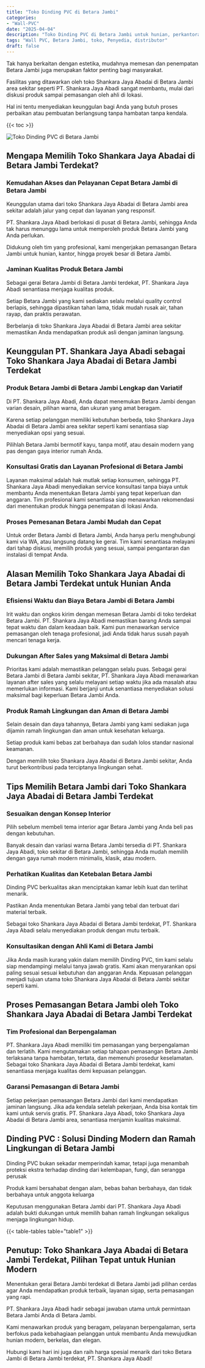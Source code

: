 ```yaml
---
title: "Toko Dinding PVC di Betara Jambi"
categories: 
- "Wall-PVC"
date: "2025-04-04"
description: "Toko Dinding PVC di Betara Jambi untuk hunian, perkantoran, dan ritel. Produk unggulan, pilihan motif, warna modern, dengan jasa pemasangan oleh teknisi berpengalaman serta garansi resmi!|Layanan penyediaan Dinding PVC di Betara Jambi bagi kebutuhan rumah, perkantoran, atau gerai, dengan material berkualitas dan instalasi oleh tim ahli serta kepastian resmi.|Pilihan Dinding PVC di Betara Jambi yang terpercaya untuk hunian, kantor, serta ritel, bersama panel terbaik dan instalasi dikerjakan oleh tim profesional serta garansi resmi.|Penyediaan Dinding PVC di Betara Jambi untuk hunian, perkantoran, serta ritel, beserta material terbaik dan instalasi ditangani oleh teknisi berpengalaman, dilengkapi beserta kepastian resmi.}"
tags: "Wall PVC, Betara Jambi, toko, Penyedia, distributor"
draft: false
---
```


Tak hanya berkaitan dengan estetika, mudahnya memesan dan penempatan Betara Jambi juga merupakan faktor penting bagi masyarakat.

Fasilitas yang ditawarkan oleh toko Shankara Jaya Abadai di Betara Jambi area sekitar seperti PT. Shankara Jaya Abadi sangat membantu, mulai dari diskusi produk sampai pemasangan oleh ahli di lokasi.

Hal ini tentu menyediakan keunggulan bagi Anda yang butuh proses perbaikan atau pembuatan berlangsung tanpa hambatan tanpa kendala.

{{< toc >}}

![Toko Dinding PVC di Betara Jambi](/images/Wall-PVC/Toko-Dinding-PVC-di-Betara-Jambi.png)


## Mengapa Memilih Toko Shankara Jaya Abadai di Betara Jambi Terdekat?

### Kemudahan Akses dan Pelayanan Cepat Betara Jambi di Betara Jambi

Keunggulan utama dari toko Shankara Jaya Abadai di Betara Jambi area sekitar adalah jalur yang cepat dan layanan yang responsif.

PT. Shankara Jaya Abadi berlokasi di pusat di Betara Jambi, sehingga Anda tak harus menunggu lama untuk memperoleh produk Betara Jambi yang Anda perlukan.

Didukung oleh tim yang profesional, kami mengerjakan pemasangan Betara Jambi untuk hunian, kantor, hingga proyek besar di Betara Jambi.

### Jaminan Kualitas Produk Betara Jambi

Sebagai gerai Betara Jambi di Betara Jambi terdekat, PT. Shankara Jaya Abadi senantiasa menjaga kualitas produk.

Setiap Betara Jambi yang kami sediakan selalu melalui quality control berlapis, sehingga dipastikan tahan lama, tidak mudah rusak air, tahan rayap, dan praktis perawatan.

Berbelanja di toko Shankara Jaya Abadai di Betara Jambi area sekitar memastikan Anda mendapatkan produk asli dengan jaminan langsung.

## Keunggulan PT. Shankara Jaya Abadi sebagai Toko Shankara Jaya Abadai di Betara Jambi Terdekat

### Produk Betara Jambi di Betara Jambi Lengkap dan Variatif

Di PT. Shankara Jaya Abadi, Anda dapat menemukan Betara Jambi dengan varian desain, pilihan warna, dan ukuran yang amat beragam.

Karena setiap pelanggan memiliki kebutuhan berbeda, toko Shankara Jaya Abadai di Betara Jambi area sekitar seperti kami senantiasa siap menyediakan opsi yang sesuai.

Pilihlah Betara Jambi bermotif kayu, tanpa motif, atau desain modern yang pas dengan gaya interior rumah Anda.

### Konsultasi Gratis dan Layanan Profesional di Betara Jambi

Layanan maksimal adalah hak mutlak setiap konsumen, sehingga PT. Shankara Jaya Abadi menyediakan service konsultasi tanpa biaya untuk membantu Anda menentukan Betara Jambi yang tepat keperluan dan anggaran. Tim profesional kami senantiasa siap menawarkan rekomendasi dari menentukan produk hingga penempatan di lokasi Anda.

### Proses Pemesanan Betara Jambi Mudah dan Cepat

Untuk order Betara Jambi di Betara Jambi, Anda hanya perlu menghubungi kami via WA, atau langsung datang ke gerai. Tim kami senantiasa melayani dari tahap diskusi, memilih produk yang sesuai, sampai pengantaran dan instalasi di tempat Anda.

## Alasan Memilih Toko Shankara Jaya Abadai di Betara Jambi Terdekat untuk Hunian Anda

### Efisiensi Waktu dan Biaya Betara Jambi di Betara Jambi

Irit waktu dan ongkos kirim dengan memesan Betara Jambi di toko terdekat Betara Jambi. PT. Shankara Jaya Abadi memastikan barang Anda sampai tepat waktu dan dalam keadaan baik. Kami pun menawarkan service pemasangan oleh tenaga profesional, jadi Anda tidak harus susah payah mencari tenaga kerja.

### Dukungan After Sales yang Maksimal di Betara Jambi

Prioritas kami adalah memastikan pelanggan selalu puas. Sebagai gerai Betara Jambi di Betara Jambi sekitar, PT. Shankara Jaya Abadi menawarkan layanan after sales yang selalu melayani setiap waktu jika ada masalah atau memerlukan informasi. Kami berjanji untuk senantiasa menyediakan solusi maksimal bagi keperluan Betara Jambi Anda.

### Produk Ramah Lingkungan dan Aman di Betara Jambi

Selain desain dan daya tahannya, Betara Jambi yang kami sediakan juga dijamin ramah lingkungan dan aman untuk kesehatan keluarga.

Setiap produk kami bebas zat berbahaya dan sudah lolos standar nasional keamanan.

Dengan memilih toko Shankara Jaya Abadai di Betara Jambi sekitar, Anda turut berkontribusi pada terciptanya lingkungan sehat.

## Tips Memilih Betara Jambi dari Toko Shankara Jaya Abadai di Betara Jambi Terdekat

### Sesuaikan dengan Konsep Interior 

Pilih sebelum membeli tema interior agar Betara Jambi yang Anda beli pas dengan kebutuhan.

Banyak desain dan variasi warna Betara Jambi tersedia di PT. Shankara Jaya Abadi, toko sekitar di Betara Jambi, sehingga Anda mudah memilih dengan gaya rumah modern minimalis, klasik, atau modern.

### Perhatikan Kualitas dan Ketebalan Betara Jambi

 Dinding PVC  berkualitas akan menciptakan kamar lebih kuat dan terlihat menarik.

Pastikan Anda menentukan Betara Jambi yang tebal dan terbuat dari material terbaik.

Sebagai toko Shankara Jaya Abadai di Betara Jambi terdekat, PT. Shankara Jaya Abadi selalu menyediakan produk dengan mutu terbaik.

### Konsultasikan dengan Ahli Kami di Betara Jambi

Jika Anda masih kurang yakin dalam memilih Dinding PVC, tim kami selalu siap mendampingi melalui tanya jawab gratis. Kami akan menyarankan opsi paling sesuai sesuai kebutuhan dan anggaran Anda. Kepuasan pelanggan menjadi tujuan utama toko Shankara Jaya Abadai di Betara Jambi sekitar seperti kami.

## Proses Pemasangan Betara Jambi oleh Toko Shankara Jaya Abadai di Betara Jambi Terdekat

### Tim Profesional dan Berpengalaman

PT. Shankara Jaya Abadi memiliki tim pemasangan yang berpengalaman dan terlatih. Kami mengutamakan setiap tahapan pemasangan Betara Jambi terlaksana tanpa hambatan, tertata, dan memenuhi prosedur keselamatan. Sebagai toko Shankara Jaya Abadai di Betara Jambi terdekat, kami senantiasa menjaga kualitas demi kepuasan pelanggan.

### Garansi Pemasangan di Betara Jambi

Setiap pekerjaan pemasangan Betara Jambi dari kami mendapatkan jaminan langsung. Jika ada kendala setelah pekerjaan, Anda bisa kontak tim kami untuk servis gratis. PT. Shankara Jaya Abadi, toko Shankara Jaya Abadai di Betara Jambi area, senantiasa menjamin kualitas maksimal.

##  Dinding PVC : Solusi Dinding Modern dan Ramah Lingkungan di Betara Jambi

 Dinding PVC  bukan sekadar memperindah kamar, tetapi juga menambah proteksi ekstra terhadap dinding dari kelembapan, fungi, dan serangga perusak

Produk kami bersahabat dengan alam, bebas bahan berbahaya, dan tidak berbahaya untuk anggota keluarga

Keputusan menggunakan Betara Jambi dari PT. Shankara Jaya Abadi adalah bukti dukungan untuk memilih bahan ramah lingkungan sekaligus menjaga lingkungan hidup.

{{< table-tables table="table1" >}}

## Penutup: Toko Shankara Jaya Abadai di Betara Jambi Terdekat, Pilihan Tepat untuk Hunian Modern

Menentukan gerai Betara Jambi terdekat di Betara Jambi jadi pilihan cerdas agar Anda mendapatkan produk terbaik, layanan sigap, serta pemasangan yang rapi.

PT. Shankara Jaya Abadi hadir sebagai jawaban utama untuk permintaan Betara Jambi Anda di Betara Jambi.

Kami menawarkan produk yang beragam, pelayanan berpengalaman, serta berfokus pada kebahagiaan pelanggan untuk membantu Anda mewujudkan hunian modern, berkelas, dan elegan.

Hubungi kami hari ini juga dan raih harga spesial menarik dari toko Betara Jambi di Betara Jambi terdekat, PT. Shankara Jaya Abadi!